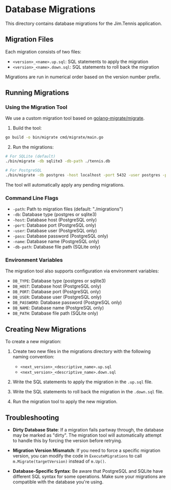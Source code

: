 # Database Migrations

This directory contains database migrations for the Jim.Tennis application.

## Migration Files

Each migration consists of two files:
- `<version>_<name>.up.sql`: SQL statements to apply the migration
- `<version>_<name>.down.sql`: SQL statements to roll back the migration

Migrations are run in numerical order based on the version number prefix.

## Running Migrations

### Using the Migration Tool

We use a custom migration tool based on [golang-migrate/migrate](https://github.com/golang-migrate/migrate).

1. Build the tool:
```bash
go build -o bin/migrate cmd/migrate/main.go
```

2. Run the migrations:
```bash
# For SQLite (default)
./bin/migrate -db sqlite3 -db-path ./tennis.db

# For PostgreSQL
./bin/migrate -db postgres -host localhost -port 5432 -user postgres -pass postgres -name tennis
```

The tool will automatically apply any pending migrations.

### Command Line Flags

- `-path`: Path to migration files (default: "./migrations")
- `-db`: Database type (postgres or sqlite3)
- `-host`: Database host (PostgreSQL only)
- `-port`: Database port (PostgreSQL only)
- `-user`: Database user (PostgreSQL only)
- `-pass`: Database password (PostgreSQL only) 
- `-name`: Database name (PostgreSQL only)
- `-db-path`: Database file path (SQLite only)

### Environment Variables

The migration tool also supports configuration via environment variables:

- `DB_TYPE`: Database type (postgres or sqlite3)
- `DB_HOST`: Database host (PostgreSQL only)
- `DB_PORT`: Database port (PostgreSQL only)
- `DB_USER`: Database user (PostgreSQL only)
- `DB_PASSWORD`: Database password (PostgreSQL only)
- `DB_NAME`: Database name (PostgreSQL only)
- `DB_PATH`: Database file path (SQLite only)

## Creating New Migrations

To create a new migration:

1. Create two new files in the migrations directory with the following naming convention:
   - `<next_version>_<descriptive_name>.up.sql`
   - `<next_version>_<descriptive_name>.down.sql`

2. Write the SQL statements to apply the migration in the `.up.sql` file.

3. Write the SQL statements to roll back the migration in the `.down.sql` file.

4. Run the migration tool to apply the new migration.

## Troubleshooting

- **Dirty Database State**: If a migration fails partway through, the database may be marked as "dirty". The migration tool will automatically attempt to handle this by forcing the version before retrying.

- **Migration Version Mismatch**: If you need to force a specific migration version, you can modify the code in `ExecuteMigrations` to call `m.Migrate(targetVersion)` instead of `m.Up()`.

- **Database-Specific Syntax**: Be aware that PostgreSQL and SQLite have different SQL syntax for some operations. Make sure your migrations are compatible with the database you're using. 